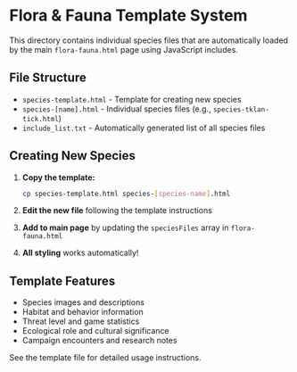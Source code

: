 # Flora & Fauna Template System

This directory contains individual species files that are automatically loaded by the main `flora-fauna.html` page using JavaScript includes.

## File Structure

- `species-template.html` - Template for creating new species
- `species-[name].html` - Individual species files (e.g., `species-tklan-tick.html`)
- `include_list.txt` - Automatically generated list of all species files

## Creating New Species

1. **Copy the template:**
   ```bash
   cp species-template.html species-[species-name].html
   ```

2. **Edit the new file** following the template instructions

3. **Add to main page** by updating the `speciesFiles` array in `flora-fauna.html`

4. **All styling** works automatically!

## Template Features

- Species images and descriptions
- Habitat and behavior information
- Threat level and game statistics
- Ecological role and cultural significance
- Campaign encounters and research notes

See the template file for detailed usage instructions.
